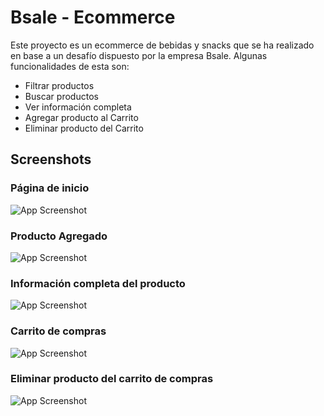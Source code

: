
# Bsale - Ecommerce

Este proyecto es un ecommerce de bebidas y snacks que se ha realizado en base a un desafío dispuesto por la empresa Bsale. Algunas funcionalidades de esta son:

- Filtrar productos
- Buscar productos
- Ver información completa
- Agregar producto al Carrito
- Eliminar producto del Carrito

## Screenshots

### Página de inicio
![App Screenshot](https://i.ibb.co/BqR5rBy/1-P-gina-Inicio.png)

### Producto Agregado
![App Screenshot](https://i.ibb.co/1MF66JS/2-Producto-Agregado.png)

### Información completa del producto
![App Screenshot](https://i.ibb.co/WWZFL60/3-Informaci-n-completa-del-producto.png)

### Carrito de compras
![App Screenshot](https://i.ibb.co/VwY8bc3/4-Carrito-de-compras.png)

### Eliminar producto del carrito de compras
![App Screenshot](https://i.ibb.co/zxnF07K/5-Producto-eliminado.png)